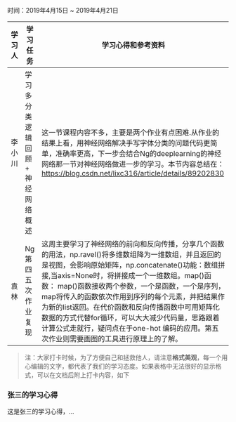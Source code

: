 ﻿时间：2019年4月15日 ~ 2019年4月21日

学习人|学习任务|学习心得和参考资料
------ | ------ | ------ 
李小川 | 学习多分类逻辑回顾 + 神经网络概述 | 这一节课程内容不多，主要是两个作业有点困难.从作业的结果上看，用神经网络解决手写字体分类的问题代码更简单，准确率更高，下一步会结合Ng的deeplearning的神经网络那一节对神经网络做进一步的学习。本节内容总结在：https://blog.csdn.net/lixc316/article/details/89202830
袁林 | Ng第四五次作业复现 |这周主要学习了神经网络的前向和反向传播，分享几个函数的用法，np.ravel()将多维数组降为一维数组，并且返回的是视图，会影响原始矩阵，np.concatenate()功能：数组拼接,当axis=None时，将拼接成一个一维数组。map()函数： map()函数接收两个参数，一个是函数，一个是序列，map将传入的函数依次作用到序列的每个元素，并把结果作为新的list返回。在代价函数和反向传播函数中可用矩阵化数据的方式代替for循环，可以大大减少代码量，思路跟着计算公式走就行，疑问点在于one-hot 编码的应用。第五次作业则需要画图的工具进行原理上的了解。 
> 注：大家打卡时候，为了方便自己和拯救他人，请注意**格式美观**，每一个用心编辑的文字，都代表了我们的学习态度。如果表格中无法很好的显示格式，可以在文档后附上打卡内容，如下

### 张三的学习心得
这是张三的学习心得，...


